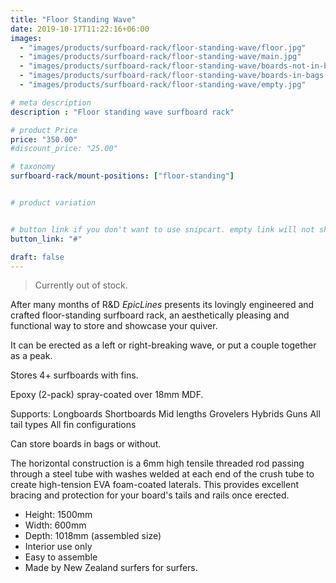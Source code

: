 ```yaml
---
title: "Floor Standing Wave"
date: 2019-10-17T11:22:16+06:00
images: 
  - "images/products/surfboard-rack/floor-standing-wave/floor.jpg"
  - "images/products/surfboard-rack/floor-standing-wave/main.jpg"
  - "images/products/surfboard-rack/floor-standing-wave/boards-not-in-bags.jpg"
  - "images/products/surfboard-rack/floor-standing-wave/boards-in-bags.jpg"
  - "images/products/surfboard-rack/floor-standing-wave/empty.jpg"

# meta description
description : "Floor standing wave surfboard rack"

# product Price
price: "350.00"
#discount_price: "25.00"

# taxonomy
surfboard-rack/mount-positions: ["floor-standing"]


# product variation


# button link if you don't want to use snipcart. empty link will not show button
button_link: "#"

draft: false
---
```


> Currently out of stock.

After many months of R&D _EpicLines_ presents its lovingly engineered and crafted floor-standing surfboard rack, an aesthetically pleasing and functional way to store and showcase your quiver.

It can be erected as a left or right-breaking wave, or put a couple together as a peak.

Stores 4+ surfboards with fins.

Epoxy (2-pack) spray-coated over 18mm MDF.

Supports:
  Longboards
  Shortboards
  Mid lengths
  Grovelers
  Hybrids
  Guns
  All tail types
  All fin configurations

Can store boards in bags or without.

The horizontal construction is a 6mm high tensile threaded rod passing through a steel tube with washes welded at each end of the crush tube
to create high-tension EVA foam-coated laterals. This provides excellent bracing and protection for your board's tails and rails once erected.

* Height: 1500mm
* Width: 600mm
* Depth: 1018mm (assembled size)
* Interior use only
* Easy to assemble
* Made by New Zealand surfers for surfers.
